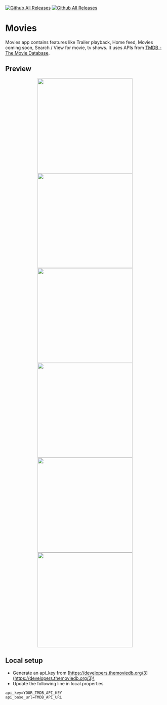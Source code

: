 [![Github All Releases](https://img.shields.io/github/v/release/nighttwo1/movies)]()
[![Github All Releases](https://img.shields.io/github/downloads/nighttwo1/movies/total.svg)]()
# Movies
Movies app contains features like Trailer playback, Home feed, Movies coming soon, Search / View for movie, tv shows. It uses APIs from [TMDB - The Movie Database](https://www.themoviedb.org/documentation/api).

## Preview
<p align="center">
  <img src="screenshots/Screenshot_1.jpg" width=300/>
  <img src="screenshots/Screenshot_2.jpg" width=300/>
  <img src="screenshots/Screenshot_3.jpg" width=300/>
  <img src="screenshots/Screenshot_4.jpg" width=300/>
  <img src="screenshots/Screenshot_5.jpg" width=300/>
  <img src="screenshots/Screenshot_6.jpg" width=300/>
</p>

## Local setup
* Generate an api_key from [https://developers.themoviedb.org/3](https://developers.themoviedb.org/3)\
* Update the following line in local.properties
```
api_key=YOUR_TMDB_API_KEY
api_base_url=TMDB_API_URL
```
